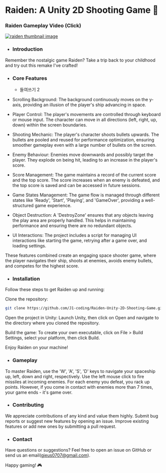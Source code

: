 # Raiden: A Unity 2D Shooting Game 🚀

### Raiden Gameplay Video (Click)
<a href="https://youtu.be/aI9E4yKLZ2Y">
<img src="http://img.youtube.com/vi/aI9E4yKLZ2Y/maxresdefault.jpg" alt="raiden thumbnail image">
</a>

* ### Introduction
Remember the nostalgic game Raiden? Take a trip back to your childhood and try out this remake I've crafted!

* ### Core Features
  * 들여쓰기 2
       
 - Scrolling Background: The background continuously moves on the y-axis, providing an illusion of the player's ship advancing in space.

 + Player Control: The player's movements are controlled through keyboard or mouse input. The character can move in all directions (left, right, up, down) within the screen boundaries.

 + Shooting Mechanic: The player's character shoots bullets upwards. The bullets are pooled and reused for performance optimization, ensuring smoother gameplay even with a large number of bullets on the screen.

 + Enemy Behaviour: Enemies move downwards and possibly target the player. They explode on being hit, leading to an increase in the player's score.

 + Score Management: The game maintains a record of the current score and the top score. The score increases when an enemy is defeated, and the top score is saved and can be accessed in future sessions.

 + Game States Management: The game flow is managed through different states like 'Ready', 'Start', 'Playing', and 'GameOver', providing a well-structured game experience.

 + Object Destruction: A 'DestroyZone' ensures that any objects leaving the play area are properly handled. This helps in maintaining performance and ensuring there are no redundant objects.

 + UI Interactions: The project includes a script for managing UI interactions like starting the game, retrying after a game over, and loading settings.

These features combined create an engaging space shooter game, where the player navigates their ship, shoots at enemies, avoids enemy bullets, and competes for the highest score.

* ### Installation
Follow these steps to get Raiden up and running:

Clone the repository:
```bash
git clone https://github.com/J1-coding/Raiden-Unity-2D-Shooting-Game.git
```
Open the project in Unity: Launch Unity, then click on Open and navigate to the directory where you cloned the repository.

Build the game: To create your own executable, click on File > Build Settings, select your platform, then click Build.

Enjoy Raiden on your machine!


* ### Gameplay
To master Raiden, use the 'W', 'A', 'S', 'D' keys to navigate your spaceship up, left, down and right, respectively. Use the left mouse click to fire missiles at incoming enemies. For each enemy you defeat, you rack up points. However, if you come in contact with enemies more than 7 times, your game ends - it's game over.

* ### Contributing
We appreciate contributions of any kind and value them highly.
Submit bug reports or suggest new features by opening an issue.
Improve existing features or add new ones by submitting a pull request.

* ### Contact
Have questions or suggestions? Feel free to open an issue on GitHub or send us an email(gjeus0707@gmail.com).

Happy gaming! 🎮
